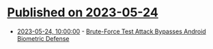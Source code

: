 # [Published on 2023-05-24](index.md)

* [2023-05-24, 10:00:00](https://it.slashdot.org/story/23/05/24/0435205/brute-force-test-attack-bypasses-android-biometric-defense?utm_source=rss1.0mainlinkanon&utm_medium=feed) - [Brute-Force Test Attack Bypasses Android Biometric Defense](https://it.slashdot.org/story/23/05/24/0435205/brute-force-test-attack-bypasses-android-biometric-defense?utm_source=rss1.0mainlinkanon&utm_medium=feed)
